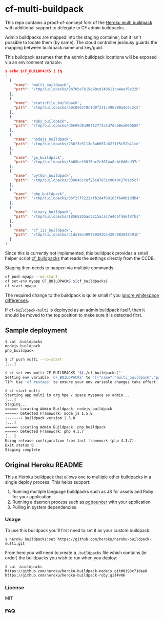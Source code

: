 # cf-multi-buildpack #

This repo contains a proof-of-concept fork of the [Heroku multi buildpack](https://github.com/heroku/heroku-buildpack-multi) with additional support to delegate to CF admin buildpacks.

Admin buildpacks are mapped into the staging container, but it isn't possible to locate them (by name). The cloud controller jealousy guards the mapping between buildpack name and key/guid.

This buildpack assumes that the admin buildpack locations will be exposed via an environment variable:

```json
$ echo $CF_BUILDPACKS | jq
[
  {
    "name": "multi_buildpack",
    "path": "/tmp/buildpacks/9b70be7b15e98cd140611ca4aef0e22b"
  },
  {
    "name": "staticfile_buildpack",
    "path": "/tmp/buildpacks/50c096378c1d0f231c496280a4c6c2c5"
  },
  {
    "name": "ruby_buildpack",
    "path": "/tmp/buildpacks/d0e98d8a90f127f3a5d7dab0ea069b55"
  },
  {
    "name": "nodejs_buildpack",
    "path": "/tmp/buildpacks/236f3e3113e8a6667a82f1f5c52b41cd"
  },
  {
    "name": "go_buildpack",
    "path": "/tmp/buildpacks/3b68bef6015ac2e3074a8abf6d0ed97c"
  },
  {
    "name": "python_buildpack",
    "path": "/tmp/buildpacks/339046ccef25c47851c0040c270ab5c7"
  },
  {
    "name": "php_buildpack",
    "path": "/tmp/buildpacks/9bf25f7222afb2d4f98163f640b1ddb4"
  },
  {
    "name": "binary_buildpack",
    "path": "/tmp/buildpacks/1856820bac3215acac7e4d5f4a6f8fba"
  },
  {
    "name": "cf_iis_buildpack",
    "path": "/tmp/buildpacks/c1da16a409729293bb429c882028491b"
  }
]
```

Since this is currently not implemented, this buildpack provides a small helper script [cf_buildpacks](https://github.com/jandubois/cf-buildpack-multi/blob/master/cf_buildpacks) that reads the settings directly from the CCDB.

Staging then needs to happen via multiple commands:

```bash
cf push myapp --no-start
cf set-env myapp CF_BUILDPACKS $(cf_buildpacks)
cf start myapp
```

The required change to the buildpack is quite small if you [ignore whitespace differences](https://github.com/jandubois/cf-buildpack-multi/commit/d24dbc0?w=1).

If `cf-buildpack-multi` is deployed as an admin buildpack itself, then it should be moved to the top position to make sure it is detected first.

## Sample deployment ##

```bash
$ cat .buildpacks
nodejs_buildpack
php_buildpack

$ cf push multi --no-start
[...]

$ cf set-env multi CF_BUILDPACKS "$(./cf_buildpacks)"
Setting env variable 'CF_BUILDPACKS' to '[{"name":"multi_buildpack","path":"/tmp/buildpacks/9b70be7b15e98cd140611ca4aef0e22b"},{"name":"staticfile_buildpack","path":"/tmp/buildpacks/50c096378c1d0f231c496280a4c6c2c5"},{"name":"ruby_buildpack","path":"/tmp/buildpacks/d0e98d8a90f127f3a5d7dab0ea069b55"},{"name":"nodejs_buildpack","path":"/tmp/buildpacks/236f3e3113e8a6667a82f1f5c52b41cd"},{"name":"go_buildpack","path":"/tmp/buildpacks/3b68bef6015ac2e3074a8abf6d0ed97c"},{"name":"python_buildpack","path":"/tmp/buildpacks/339046ccef25c47851c0040c270ab5c7"},{"name":"php_buildpack","path":"/tmp/buildpacks/9bf25f7222afb2d4f98163f640b1ddb4"},{"name":"binary_buildpack","path":"/tmp/buildpacks/1856820bac3215acac7e4d5f4a6f8fba"},{"name":"cf_iis_buildpack","path":"/tmp/buildpacks/c1da16a409729293bb429c882028491b"}]' for app multi in org hpe / space myspace as admin...OK
TIP: Use 'cf restage' to ensure your env variable changes take effect

$ cf start multi
Starting app multi in org hpe / space myspace as admin...
[...]
Staging...
=====> Locating Admin Buildpack: nodejs_buildpack
=====> Detected Framework: node.js 1.5.8
-------> Buildpack version 1.5.8
[...]
=====> Locating Admin Buildpack: php_buildpack
=====> Detected Framework: php 4.3.7
[...]
Using release configuration from last framework (php 4.3.7).
Exit status 0
Staging complete
```

## Original Heroku README ##

This a [Heroku buildpack](http://devcenter.heroku.com/articles/buildpacks) that
allows one to multiple other buildpacks in a single deploy process. This helps support:

1. Running multiple language buildpacks such as JS for assets and Ruby for your application
2. Running a daemon process such as [pgbouncer](https://github.com/heroku/heroku-buildpack-pgbouncer) with your application
3. Pulling in system dependencies.

### Usage ###

To use this buildpack you'll first need to set it as your custom buildpack:

    $ heroku buildpacks:set https://github.com/heroku/heroku-buildpack-multi.git

From here you will need to create a `.buildpacks` file which contains (in order) the buildpacks you wish to run when you deploy:

    $ cat .buildpacks
    https://github.com/heroku/heroku-buildpack-nodejs.git#0198c71daa8
    https://github.com/heroku/heroku-buildpack-ruby.git#v86

### License ###

MIT

### FAQ ###

